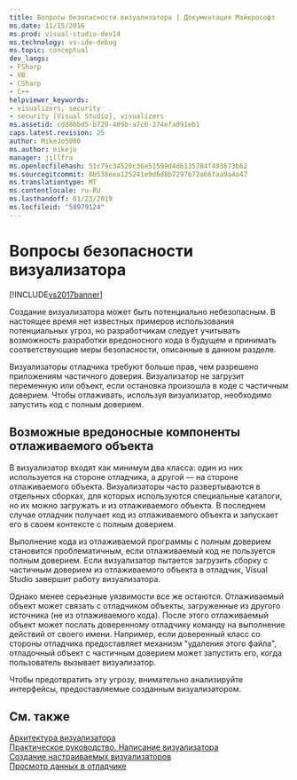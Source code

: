 ```yaml
---
title: Вопросы безопасности визуализатора | Документация Майкрософт
ms.date: 11/15/2016
ms.prod: visual-studio-dev14
ms.technology: vs-ide-debug
ms.topic: conceptual
dev_langs:
- FSharp
- VB
- CSharp
- C++
helpviewer_keywords:
- visualizers, security
- security [Visual Studio], visualizers
ms.assetid: cdd86bd5-b729-409b-a7c6-374efa091eb1
caps.latest.revision: 25
author: MikeJo5000
ms.author: mikejo
manager: jillfra
ms.openlocfilehash: 51c79c34520c36e51599d4d6135784f493673b62
ms.sourcegitcommit: 8b538eea125241e9d6d8b7297b72a66faa9a4a47
ms.translationtype: MT
ms.contentlocale: ru-RU
ms.lasthandoff: 01/23/2019
ms.locfileid: "58979124"
---
```

# <a name="visualizer-security-considerations"></a>Вопросы безопасности визуализатора
[!INCLUDE[vs2017banner](../includes/vs2017banner.md)]

Создание визуализатора может быть потенциально небезопасным. В настоящее время нет известных примеров использования потенциальных угроз, но разработчикам следует учитывать возможность разработки вредоносного кода в будущем и принимать соответствующие меры безопасности, описанные в данном разделе.  
  
 Визуализаторы отладчика требуют больше прав, чем разрешено приложениям частичного доверия. Визуализатор не загрузит переменную или объект, если остановка произошла в коде с частичным доверием. Чтобы отлаживать, используя визуализатор, необходимо запустить код с полным доверием.  
  
## <a name="possible-malicious-debuggee-component"></a>Возможные вредоносные компоненты отлаживаемого объекта  
 В визуализатор входят как минимум два класса: один из них используется на стороне отладчика, а другой — на стороне отлаживаемого объекта. Визуализаторы часто развертываются в отдельных сборках, для которых используются специальные каталоги, но их можно загружать и из отлаживаемого объекта. В последнем случае отладчик получает код из отлаживаемого объекта и запускает его в своем контексте с полным доверием.  
  
 Выполнение кода из отлаживаемой программы с полным доверием становится проблематичным, если отлаживаемый код не пользуется полным доверием. Если визуализатор пытается загрузить сборку с частичным доверием из отлаживаемого объекта в отладчик, Visual Studio завершит работу визуализатора.  
  
 Однако менее серьезные уязвимости все же остаются. Отлаживаемый объект может связать с отладчиком объекты, загруженные из другого источника (не из отлаживаемого кода). После этого отлаживаемый объект может послать доверенному отладчику команду на выполнение действий от своего имени. Например, если доверенный класс со стороны отладчика предоставляет механизм "удаления этого файла", отладочный объект с частичным доверием может запустить его, когда пользователь вызывает визуализатор.  
  
 Чтобы предотвратить эту угрозу, внимательно анализируйте интерфейсы, предоставляемые созданным визуализатором.  
  
## <a name="see-also"></a>См. также  
 [Архитектура визуализатора](../debugger/visualizer-architecture.md)   
 [Практическое руководство. Написание визуализатора](../debugger/how-to-write-a-visualizer.md)   
 [Создание настраиваемых визуализаторов](../debugger/create-custom-visualizers-of-data.md)   
 [Просмотр данных в отладчике](../debugger/viewing-data-in-the-debugger.md)
